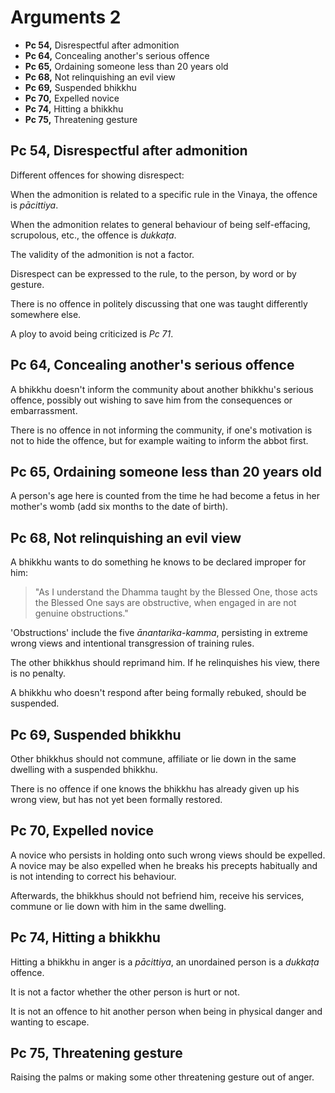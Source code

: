 # Arguments 2

-   **Pc 54,** Disrespectful after admonition
-   **Pc 64,** Concealing another's serious offence
-   **Pc 65,** Ordaining someone less than 20 years old
-   **Pc 68,** Not relinquishing an evil view
-   **Pc 69,** Suspended bhikkhu
-   **Pc 70,** Expelled novice
-   **Pc 74,** Hitting a bhikkhu
-   **Pc 75,** Threatening gesture

## Pc 54, Disrespectful after admonition

Different offences for showing disrespect:

When the admonition is related to a specific rule in the Vinaya, the offence is *pācittiya*.

When the admonition relates to general behaviour of being self-effacing, scrupolous, etc., the offence is *dukkaṭa*.

The validity of the admonition is not a factor.

Disrespect can be expressed to the rule, to the person, by word or by gesture.

There is no offence in politely discussing that one was taught differently somewhere else.

A ploy to avoid being criticized is *Pc 71*.

## Pc 64, Concealing another's serious offence

A bhikkhu doesn't inform the community about another bhikkhu's serious offence,
possibly out wishing to save him from the consequences or embarrassment.

There is no offence in not informing the community, if one's motivation is not
to hide the offence, but for example waiting to inform the abbot first.

## Pc 65, Ordaining someone less than 20 years old

A person's age here is counted from the time he had become a fetus in her
mother's womb (add six months to the date of birth).

## Pc 68, Not relinquishing an evil view

A bhikkhu wants to do something he knows to be declared improper for him:

> "As I understand the Dhamma taught by the Blessed One, those acts the Blessed
> One says are obstructive, when engaged in are not genuine obstructions."

'Obstructions' include the five *ānantarika-kamma*, persisting in extreme wrong
views and intentional transgression of training rules.

The other bhikkhus should reprimand him. If he relinquishes his view, there is
no penalty.

A bhikkhu who doesn't respond after being formally rebuked, should be suspended.

## Pc 69, Suspended bhikkhu

Other bhikkhus should not commune, affiliate or lie down in the same dwelling
with a suspended bhikkhu.

There is no offence if one knows the bhikkhu has already given up his wrong
view, but has not yet been formally restored.

## Pc 70, Expelled novice

A novice who persists in holding onto such wrong views should be expelled. A
novice may be also expelled when he breaks his precepts habitually and is not
intending to correct his behaviour.

Afterwards, the bhikkhus should not befriend him, receive his services, commune
or lie down with him in the same dwelling.

## Pc 74, Hitting a bhikkhu

Hitting a bhikkhu in anger is a *pācittiya*, an unordained person is a *dukkaṭa*
offence.

It is not a factor whether the other person is hurt or not.

It is not an offence to hit another person when being in physical danger and
wanting to escape.

## Pc 75, Threatening gesture

Raising the palms or making some other threatening gesture out of anger.

